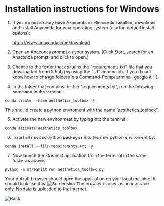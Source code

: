 # Installation instructions for Windows


1. If you do not already have Anaconda or Miniconda installed, download and install Anaconda for your operating system (use the default install options):

	https://www.anaconda.com/download

2. Open an Anaconda prompt on your system. (Click Start, search for an Anaconda prompt, and click to open.)

3. Change to the folder that contains the "requirements.txt" file that you downloaded from Github (by using the "cd" command). If you do not know how to change folders in a Command-Pomp/terminal, google it :-). 


4. In the folder that contains the file "requirements.txt", run the following command in the terminal:

```shell
conda create --name aesthetics_toolbox -y
```

This should create a python enviroment with the name "aesthetics_toolbox".  


5. Activate the new environment by typing into the terminal:

```shell
conda activate aesthetics_toolbox
```

6. Install all needed python packages into the new python enviroment by:

```shell
conda install --file requirements.txt -y
```
	
7. Now launch the Streamlit application from the terminal in the same folder as above:

```shell
python -m streamlit run aesthetics_toolbox.py
```

Your default browser should open the application on your local machine. It should look like this: 
![Screenshot](https://github.com/RBartho/Aesthetics-Toolbox/tree/main/images/toolbox_screenshot.png)
The browser is used as an interface only. No data is uploaded to the Internet.

![Back](https://github.com/RBartho/Aesthetics-Toolbox)
